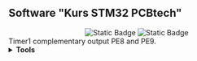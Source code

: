 <h2>Software "Kurs STM32 PCBtech"</h2>

<div id="badges" align="center">
    <img alt="Static Badge" src="https://img.shields.io/badge/Lesson%20-7%20-violet">
    <img alt="Static Badge" src="https://img.shields.io/badge/CPU%20-STM32F407VET6%20-blue">
</div>		
Timer1 complementary output PE8 and PE9.
<details><summary><b>Tools</b></summary>
<div>IDE: Segger Embedded Studio</div>
<div>Programmer: JLINK</div>
<div>Oscilloscope: DSO5102P</div>
</details>